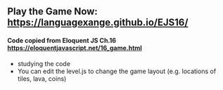 ## Play the Game Now: https://languagexange.github.io/EJS16/
#### Code copied from Eloquent JS Ch.16 https://eloquentjavascript.net/16_game.html

- studying the code
- You can edit the level.js to change the game layout (e.g. locations of tiles, lava, coins)
